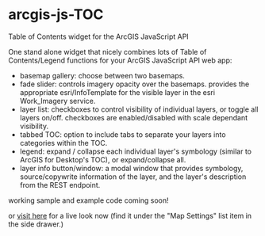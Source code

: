 # arcgis-js-TOC
Table of Contents widget for the ArcGIS JavaScript API

One stand alone widget that nicely combines lots of Table of Contents/Legend functions for your ArcGIS JavaScript API web app:
- basemap gallery: choose between two basemaps.
- fade slider: controls imagery opacity over the basemaps.  provides the appropriate esri/InfoTemplate for the visible layer in the esri Work_Imagery service.
- layer list: checkboxes to control visibility of individual layers, or toggle all layers on/off. checkboxes are enabled/disabled with scale dependant visibility.
- tabbed TOC: option to include tabs to separate your layers into categories within the TOC.
- legend: expand / collapse each individual layer's symbology (similar to ArcGIS for Desktop's TOC), or expand/collapse all.
- layer info button/window: a modal window that provides symbology, source/copywrite information of the layer, and the layer's description from the REST endpoint.

working sample and example code coming soon!

or [visit here](https://gismaps.coconino.az.gov/Emergency/) for a live look now (find it under the "Map Settings" list item in the side drawer.)
